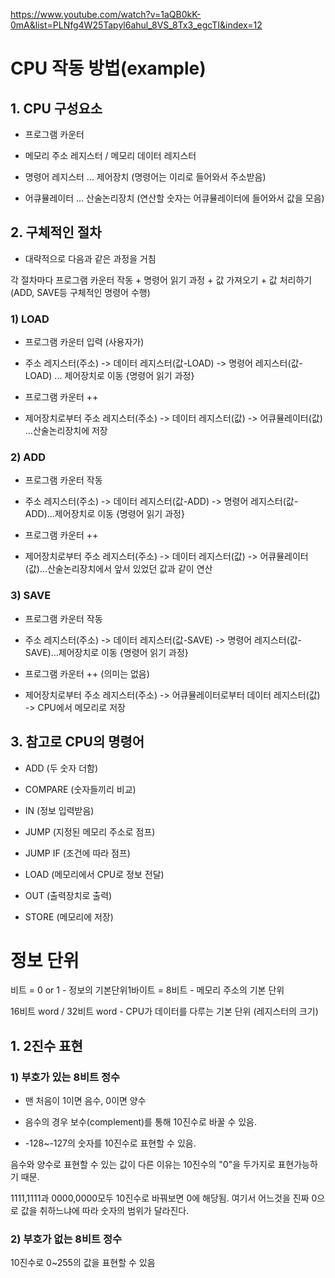  https://www.youtube.com/watch?v=1aQB0kK-0mA&list=PLNfg4W25Tapyl6ahul_8VS_8Tx3_egcTI&index=12

# CPU 작동 방법(example)
## 1. CPU 구성요소

- 프로그램 카운터

- 메모리 주소 레지스터 / 메모리 데이터 레지스터

- 명령어 레지스터 ... 제어장치 (명령어는 이리로 들어와서 주소받음)

- 어큐뮬레이터  ... 산술논리장치 (연산할 숫자는 어큐뮬레이터에 들어와서 값을 모음)



## 2. 구체적인 절차

- 대략적으로 다음과 같은 과정을 거침

각 절차마다 프로그램 카운터 작동 + 명령어 읽기 과정 + 값 가져오기 + 값 처리하기(ADD, SAVE등 구체적인 명령어 수행)

### 1) LOAD

- 프로그램 카운터 입력 (사용자가)

- 주소 레지스터(주소) -> 데이터 레지스터(값-LOAD) -> 명령어 레지스터(값-LOAD) ... 제어장치로 이동 {명령어 읽기 과정}

- 프로그램 카운터 ++

- 제어장치로부터 주소 레지스터(주소) -> 데이터 레지스터(값) -> 어큐뮬레이터(값) ...산술논리장치에 저장

### 2) ADD

- 프로그램 카운터 작동

- 주소 레지스터(주소) -> 데이터 레지스터(값-ADD) -> 명령어 레지스터(값-ADD)...제어장치로 이동 {명령어 읽기 과정}

- 프로그램 카운터 ++

- 제어장치로부터 주소 레지스터(주소) -> 데이터 레지스터(값) -> 어큐뮬레이터(값)...산술논리장치에서 앞서 있었던 값과 같이 연산

### 3) SAVE

- 프로그램 카운터 작동

- 주소 레지스터(주소) -> 데이터 레지스터(값-SAVE) -> 명령어 레지스터(값-SAVE)...제어장치로 이동 {명령어 읽기 과정}

- 프로그램 카운터 ++ (의미는 없음)

- 제어장치로부터 주소 레지스터(주소) -> 어큐뮬레이터로부터 데이터 레지스터(값) -> CPU에서 메모리로 저장



## 3. 참고로 CPU의 명령어

- ADD (두 숫자 더함)

- COMPARE (숫자들끼리 비교)

- IN (정보 입력받음)

- JUMP (지정된 메모리 주소로 점프)

- JUMP IF (조건에 따라 점프)

- LOAD (메모리에서 CPU로 정보 전달)

- OUT (출력장치로 출력)

- STORE (메모리에 저장)




# 정보 단위


비트 = 0 or 1 - 정보의 기본단위1바이트 = 8비트 - 메모리 주소의 기본 단위 

16비트 word / 32비트 word - CPU가 데이터를 다루는 기본 단위 (레지스터의 크기)


## 1. 2진수 표현
### 1) 부호가 있는 8비트 정수

- 맨 처음이 1이면 음수, 0이면 양수

- 음수의 경우 보수(complement)를 통해 10진수로 바꿀 수 있음. 

- -128~-127의 숫자를 10진수로 표현할 수 있음.

음수와 양수로 표현할 수 있는 값이 다른 이유는 10진수의 "0"을 두가지로 표현가능하기 때문.

1111,1111과 0000,0000모두 10진수로 바꿔보면 0에 해당됨. 여기서 어느것을 진짜 0으로 값을 취하느냐에 따라 숫자의 범위가 달라진다.


### 2) 부호가 없는 8비트 정수

10진수로 0~255의 값을 표현할 수 있음 